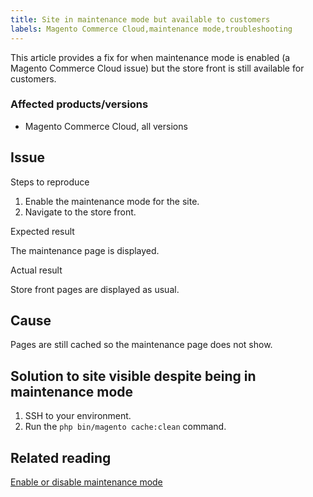 ```yaml
---
title: Site in maintenance mode but available to customers
labels: Magento Commerce Cloud,maintenance mode,troubleshooting
---
```


This article provides a fix for when maintenance mode is enabled (a Magento Commerce Cloud issue) but the store front is still available for customers.

### Affected products/versions

* Magento Commerce Cloud, all versions

## Issue

 <span class="wysiwyg-underline">Steps to reproduce</span> 

1. Enable the maintenance mode for the site.
1. Navigate to the store front.

 <span class="wysiwyg-underline">Expected result</span> 

The maintenance page is displayed.

 <span class="wysiwyg-underline">Actual result</span> 

Store front pages are displayed as usual.

## Cause

Pages are still cached so the maintenance page does not show.

## Solution to site visible despite being in maintenance mode

1. SSH to your environment.
1. Run the `php bin/magento cache:clean` command.

## Related reading

 [Enable or disable maintenance mode](https://devdocs.magento.com/guides/v2.3/install-gde/install/cli/install-cli-subcommands-maint.html) 